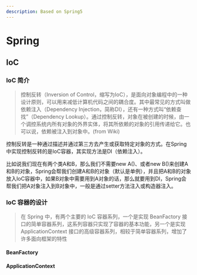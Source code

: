 ```yaml
---
description: Based on Spring5
---
```


# Spring

## IoC

### IoC 简介

> 控制反转（Inversion of Control，缩写为IoC），是面向对象编程中的一种设计原则，可以用来减低计算机代码之间的耦合度。其中最常见的方式叫做依赖注入（Dependency Injection，简称DI），还有一种方式叫“依赖查找”（Dependency Lookup）。通过控制反转，对象在被创建的时候，由一个调控系统内所有对象的外界实体，将其所依赖的对象的引用传递给它。也可以说，依赖被注入到对象中。\(from Wiki\)

控制反转是一种通过描述并通过第三方去产生或获取特定对象的方式。在Spring中实现控制反转的是IoC容器，其实现方法是DI（依赖注入）。

比如说我们现在有两个类A和B，那么我们不需要new A\(\)、或者new B\(\)来创建A和B的对象，Spring会帮我们创建A和B的对象（默认是单例），并且把A和B的对象放入IoC容器中，如果B对象中需要用到A对象的话，那么就要用到DI，Spring会帮我们把A对象注入到B对象中，一般是通过setter方法注入或构造器注入。

### IoC 容器的设计

> 在 Spring 中，有两个主要的 IoC 容器系列，一个是实现 BeanFactory 接口的简单容器系列，这系列容器只实现了容器的基本功能，另一个是实现 ApplicationContext 接口的高级容器系列，相较于简单容器系列，增加了许多面向框架的特性

#### BeanFactory

#### ApplicationContext

